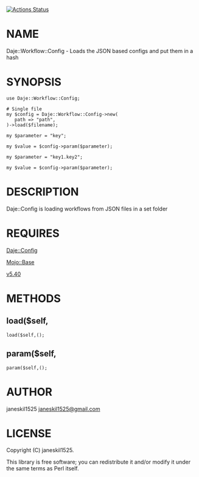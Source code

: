 [![Actions Status](https://github.com/janeskil1525/Daje-Workflow-Config/actions/workflows/test.yml/badge.svg)](https://github.com/janeskil1525/Daje-Workflow-Config/actions)
# NAME

Daje::Workflow::Config - Loads the JSON based configs and put them in a hash

# SYNOPSIS

    use Daje::Workflow::Config;

    # Single file
    my $config = Daje::Workflow::Config->new(
       path => "path",
    )->load($filename);

    my $parameter = "key";

    my $value = $config->param($parameter);

    my $parameter = "key1.key2";

    my $value = $config->param($parameter);

# DESCRIPTION

Daje::Config is loading workflows from JSON files in a set folder

# REQUIRES

[Daje::Config](https://metacpan.org/pod/Daje%3A%3AConfig) 

[Mojo::Base](https://metacpan.org/pod/Mojo%3A%3ABase) 

[v5.40](https://metacpan.org/pod/v5.40) 

# METHODS

## load($self,

    load($self,();

## param($self,

    param($self,();

# AUTHOR

janeskil1525 <janeskil1525@gmail.com>

# LICENSE

Copyright (C) janeskil1525.

This library is free software; you can redistribute it and/or modify
it under the same terms as Perl itself.
